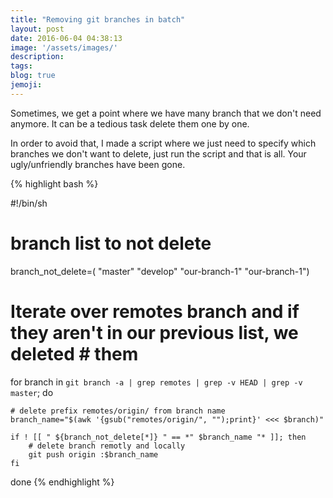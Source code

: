 ```yaml
---
title: "Removing git branches in batch"
layout: post
date: 2016-06-04 04:38:13
image: '/assets/images/'
description:
tags:
blog: true
jemoji:
---
```


Sometimes, we get a point where we have many branch that we don't need anymore. It can be a tedious task delete them one by one. 

In order to avoid that, I made a script where we just need to specify which branches we don't want to delete, just run the script and that is all. Your ugly/unfriendly branches have been gone.

{% highlight bash %}

#!/bin/sh
# branch list to not delete
branch_not_delete=( "master" "develop" "our-branch-1" "our-branch-1")


# Iterate over remotes branch and if they aren't in our previous list, we deleted # them
for branch in `git branch -a | grep remotes | grep -v HEAD | grep -v master`; do

	# delete prefix remotes/origin/ from branch name
	branch_name="$(awk '{gsub("remotes/origin/", "");print}' <<< $branch)"
	
	if ! [[ " ${branch_not_delete[*]} " == *" $branch_name "* ]]; then
		# delete branch remotly and locally
    	git push origin :$branch_name
	fi
done 
{% endhighlight %}